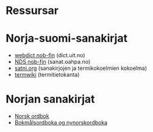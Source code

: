 Ressursar
=========


# Norja-suomi-sanakirjat

- [webdict nob-fin](http://gtweb.uit.no/webdict/index_fin-nob.html) (dict.uit.no)
- [NDS nob-fin](https://sanat.oahpa.no/nob/fin/) (sanat.oahpa.no)
- [satni.org](https://satni.org/) (sanakirjojen ja termikokoelmien kokoelma)
- [termwiki](https://satni.uit.no/termwiki/index.php?title=V%C3%A1ldosiidu) (termitietokanta)




# Norjan sanakirjat


- [Norsk ordbok](https://alfa.norsk-ordbok.no)
- [Bokmålsordboka og nynorskordboka]()